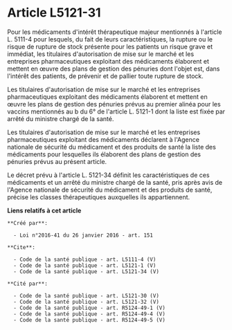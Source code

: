 # Article L5121-31

Pour les médicaments d'intérêt thérapeutique majeur mentionnés à l'article L. 5111-4 pour lesquels, du fait de leurs
caractéristiques, la rupture ou le risque de rupture de stock présente pour les patients un risque grave et immédiat, les
titulaires d'autorisation de mise sur le marché et les entreprises pharmaceutiques exploitant des médicaments élaborent et
mettent en œuvre des plans de gestion des pénuries dont l'objet est, dans l'intérêt des patients, de prévenir et de pallier
toute rupture de stock. 

Les titulaires d'autorisation de mise sur le marché et les entreprises pharmaceutiques exploitant des médicaments élaborent
et mettent en œuvre les plans de gestion des pénuries prévus au premier alinéa pour les vaccins mentionnés au b du 6° de
l'article L. 5121-1 dont la liste est fixée par arrêté du ministre chargé de la santé. 

Les titulaires d'autorisation de mise sur le marché et les entreprises pharmaceutiques exploitant des médicaments déclarent à
l'Agence nationale de sécurité du médicament et des produits de santé la liste des médicaments pour lesquelles ils élaborent
des plans de gestion des pénuries prévus au présent article. 

Le décret prévu à l'article L. 5121-34 définit les caractéristiques de ces médicaments et un arrêté du ministre chargé de la
santé, pris après avis de l'Agence nationale de sécurité du médicament et des produits de santé, précise les classes
thérapeutiques auxquelles ils appartiennent.

**Liens relatifs à cet article**

	**Créé par**:

	  - Loi n°2016-41 du 26 janvier 2016 - art. 151

	**Cite**:

	  - Code de la santé publique - art. L5111-4 (V)
	  - Code de la santé publique - art. L5121-1 (V)
	  - Code de la santé publique - art. L5121-34 (V)

	**Cité par**:

	  - Code de la santé publique - art. L5121-30 (V)
	  - Code de la santé publique - art. L5121-32 (V)
	  - Code de la santé publique - art. R5124-49-1 (V)
	  - Code de la santé publique - art. R5124-49-4 (V)
	  - Code de la santé publique - art. R5124-49-5 (V)
